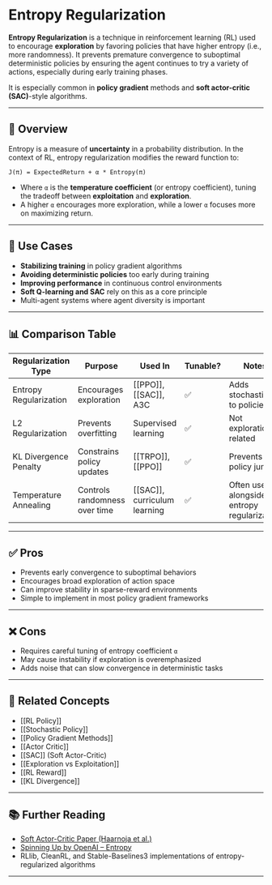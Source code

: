 # Entropy Regularization

**Entropy Regularization** is a technique in reinforcement learning (RL) used to encourage **exploration** by favoring policies that have higher entropy (i.e., more randomness). It prevents premature convergence to suboptimal deterministic policies by ensuring the agent continues to try a variety of actions, especially during early training phases.

It is especially common in **policy gradient** methods and **soft actor-critic (SAC)**-style algorithms.

---

## 🧠 Overview

Entropy is a measure of **uncertainty** in a probability distribution. In the context of RL, entropy regularization modifies the reward function to:

`J(π) = ExpectedReturn + α * Entropy(π)`

- Where `α` is the **temperature coefficient** (or entropy coefficient), tuning the tradeoff between **exploitation** and **exploration**.
- A higher `α` encourages more exploration, while a lower `α` focuses more on maximizing return.

---

## 🧪 Use Cases

- **Stabilizing training** in policy gradient algorithms  
- **Avoiding deterministic policies** too early during training  
- **Improving performance** in continuous control environments  
- **Soft Q-learning and SAC** rely on this as a core principle  
- Multi-agent systems where agent diversity is important

---

## 📊 Comparison Table

| Regularization Type     | Purpose                        | Used In                     | Tunable? | Notes                                   |
|--------------------------|--------------------------------|------------------------------|----------|------------------------------------------|
| Entropy Regularization   | Encourages exploration         | [[PPO]], [[SAC]], A3C        | ✅        | Adds stochasticity to policies           |
| L2 Regularization        | Prevents overfitting           | Supervised learning          | ✅        | Not exploration-related                  |
| KL Divergence Penalty    | Constrains policy updates      | [[TRPO]], [[PPO]]            | ✅        | Prevents big policy jumps                |
| Temperature Annealing    | Controls randomness over time  | [[SAC]], curriculum learning | ✅        | Often used alongside entropy regularization |

---

## ✅ Pros

- Prevents early convergence to suboptimal behaviors  
- Encourages broad exploration of action space  
- Can improve stability in sparse-reward environments  
- Simple to implement in most policy gradient frameworks

---

## ❌ Cons

- Requires careful tuning of entropy coefficient `α`  
- May cause instability if exploration is overemphasized  
- Adds noise that can slow convergence in deterministic tasks

---

## 🔗 Related Concepts

- [[RL Policy]]  
- [[Stochastic Policy]]  
- [[Policy Gradient Methods]]  
- [[Actor Critic]]  
- [[SAC]] (Soft Actor-Critic)  
- [[Exploration vs Exploitation]]  
- [[RL Reward]]  
- [[KL Divergence]]

---

## 📚 Further Reading

- [Soft Actor-Critic Paper (Haarnoja et al.)](https://arxiv.org/abs/1801.01290)  
- [Spinning Up by OpenAI – Entropy](https://spinningup.openai.com/en/latest/algorithms/sac.html)  
- RLlib, CleanRL, and Stable-Baselines3 implementations of entropy-regularized algorithms

---
